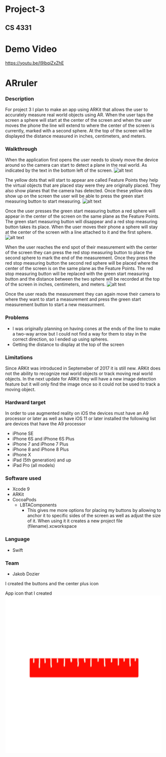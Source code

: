 # Project-3
## CS 4331

# Demo Video
https://youtu.be/I9lbqiZxZhE

# ARruler

### Description
For project 3 I plan to make an app using ARKit that allows the user to accurately measure real world objects using AR. When the user taps the screen a sphere will start at the center of the screen and when the user moves the phone the line will extend to where the center of the screen is currently, marked with a second sphere. At the top of the screen will be displayed the distance measured in inches, centimeters, and meters. 

### Walkthrough 

When the application first opens the user needs to slowly move the device around so the camera can start to detect a plane in the real world. As indicated by the text in the bottom left of the screen. 
![alt text](screenshots/pic1.png)

The yellow dots that will start to appear are called Feature Points they help the virtual objects that are placed stay were they are originally placed. They also show planes that the camera has detected. Once these yellow dots show up on the screen the user will be able to press the green start measuring button to start measuring.
![alt text](screenshots/pic2.png)

Once the user presses the green start measuring button a red sphere will appear in the center of the screen on the same plane as the Feature Points. The green start measuring button will disappear and a red stop measuring button takes its place. When the user moves their phone a sphere will stay at the center of the screen with a line attached to it and the first sphere.
![alt text](screenshots/pic3.png)

When the user reaches the end spot of their measurement with the center of the screen they can press the red stop measuring button to place the second sphere to mark the end of the measurement. Once they press the red stop measuring button the second red sphere will be placed where the center of the screen is on the same plane as the Feature Points. The red stop measuring button will be replaced with the green start measuring button and the distance between the two sphere will be recorded at the top of the screen in inches, centimeters, and meters. 
![alt text](screenshots/pic4.png)


Once the user reads the measurement they can again move their camera to where they want to start a measurement and press the green start measurement button to start a new measurment. 


### Problems
- I was originally planning on having cones at the ends of the line to make a two-way arrow but I could not find a way for them to stay in the correct direction, so I ended up using spheres. 
- Getting the distance to display at the top of the screen

### Limitations
Since ARKit was introduced in Septemeber of 2017 it is still new. ARKit does not the ability to recognize real world objects or track moving real world objects. In the next update for ARKit they will have a new image detection feature but it will only find the image once so it could not be used to track a moving object. 

### Hardward target
In order to use augmented reality on iOS the devices must have an A9 processor or later as well as have iOS 11 or later installed the following list are devices that have the A9 processor
- iPhone SE
- iPhone 6S and iPhone 6S Plus
- iPhone 7 and iPhone 7 Plus
- iPhone 8 and iPhone 8 Plus
- iPhone X
- iPad (5th generation) and up
- iPad Pro (all models)

### Software used
- Xcode 9
- ARKit
- CocoaPods
  - LBTAComponents
    - This gives me more options for placing my buttons by allowing to anchor it to specific sides of the screen as well as adjust the size of it. When using it it creates a new project file (filename).xcworkspace 

### Language
- Swift

### Team
- Jakob Dozier

I created the buttons and the center plus icon

App icon that I created
![alt text](screenshots/measureAppIcon.png)

